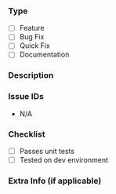 ### Type

- [ ] Feature
- [ ] Bug Fix
- [ ] Quick Fix
- [ ] Documentation

### Description

### Issue IDs
 - N/A

### Checklist

- [ ] Passes unit tests
- [ ] Tested on dev environment

### Extra Info (if applicable)

